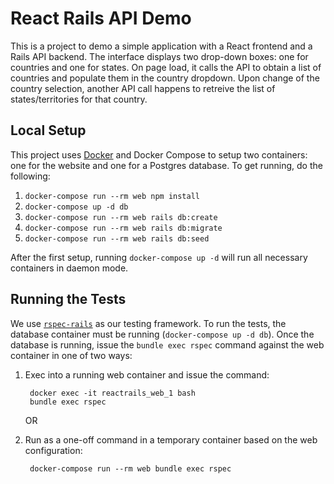# React Rails API Demo

This is a project to demo a simple application with a React frontend and a Rails API backend.  The interface displays two drop-down boxes: one for countries and one for states.  On page load, it calls the API to obtain a list of countries and populate them in the country dropdown.  Upon change of the country selection, another API call happens to retreive the list of states/territories for that country.

## Local Setup

This project uses [Docker](https://www.docker.com/) and Docker Compose to setup two containers: one for the website and one for a Postgres database.  To get running, do the following:

1. `docker-compose run --rm web npm install`
2. `docker-compose up -d db`
3. `docker-compose run --rm web rails db:create`
4. `docker-compose run --rm web rails db:migrate`
5. `docker-compose run --rm web rails db:seed`

After the first setup, running `docker-compose up -d` will run all necessary containers  in daemon mode.

## Running the Tests

We use [`rspec-rails`](https://github.com/rspec/rspec-rails) as our testing framework.  To run the tests, the database container must be running (`docker-compose up -d db`).  Once the database is running, issue the `bundle exec rspec` command against the web container in one of two ways:

1. Exec into a running web container and issue the command:
    
        docker exec -it reactrails_web_1 bash
        bundle exec rspec
    
    OR

2. Run as a one-off command in a temporary container based on the web configuration:

        docker-compose run --rm web bundle exec rspec